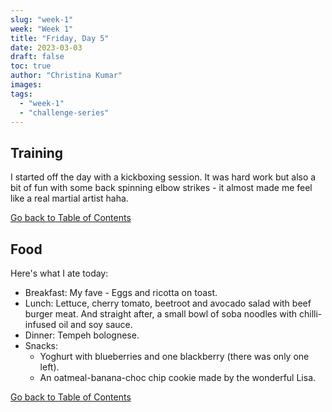 ```yaml
---
slug: "week-1"
week: "Week 1"
title: "Friday, Day 5"
date: 2023-03-03
draft: false
toc: true
author: "Christina Kumar"
images: 
tags:
  - "week-1"
  - "challenge-series"
---
```


<span id="reference"></span>

## Training

I started off the day with a kickboxing session. It was hard work but also a bit of fun with some back spinning elbow strikes - it almost made me feel like a real martial artist haha.

<a href="friday.md#reference">Go back to Table of Contents</a>

## Food
Here's what I ate today:

- Breakfast: My fave - Eggs and ricotta on toast.
- Lunch: Lettuce, cherry tomato, beetroot and avocado salad with beef burger meat. And straight after, a small bowl of soba noodles with chilli-infused oil and soy sauce.
- Dinner: Tempeh bolognese.
- Snacks:
  - Yoghurt with blueberries and one blackberry (there was only one left).
  - An oatmeal-banana-choc chip cookie made by the wonderful Lisa.


<a href="friday.md#reference">Go back to Table of Contents</a>